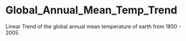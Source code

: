 # Global_Annual_Mean_Temp_Trend
Linear Trend of the global annual mean temperature of earth from 1850 - 2005. 
